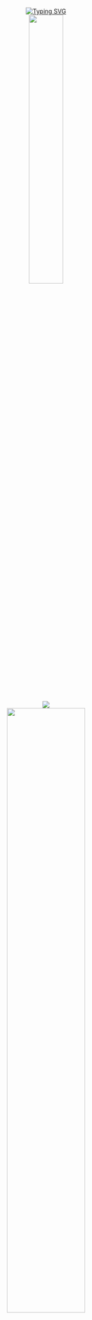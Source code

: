 <div align="center">
  <br>
  <a href="https://git.io/typing-svg"><img src="https://readme-typing-svg.demolab.com?font=Libre+Baskerville&weight=800&duration=4000&pause=1000&color=A10000&center=true&vCenter=true&width=435&lines=%E3%81%93%E3%82%93%E3%81%AB%E3%81%A1%E3%81%AF+!+%E4%BB%8A%E6%97%A5%E3%81%AF%E7%B4%A0%E6%95%B5%E3%81%AA%E6%97%A5%E3%81%A7%E3%81%99%E3%80%82;Hello!+Today+is+a+wonderful+day.;%E3%81%82%E3%81%AA%E3%81%9F%E3%81%AB%E3%81%AF%E3%81%9D%E3%81%93%E3%81%AB%E8%A1%8C%E3%81%8F%E6%A8%A9%E5%88%A9%E3%81%AF%E3%81%82%E3%82%8A%E3%81%BE%E3%81%9B%E3%82%93%E3%80%82;You+have+no+right+to+go+there.;%E3%82%AF%E3%82%AF%E3%82%AF%E3%82%AF..;Hehehehe..." alt="Typing SVG" /></a>
  <br>
  <img src="https://github.com/user-attachments/assets/a6788e2d-c4b2-4758-b212-5ee5e3aaa1f9" width="40%" height="auto">
  <br>
  <br>
  <br>
  <div align="center">
    <img src="https://visitor-badge.laobi.icu/badge?page_id=party-guest.visitor-badge&left_color=black&right_color=red&left_text=!">
  </div>
  <img src="https://github.com/user-attachments/assets/fc6c9e2a-2d57-4043-a6fd-8ba48b3faca2" width="60%" height="auto">
  <br>
  <h5>OVERALL WORK IN PROGRESS</h5>
  <br>
</div>
